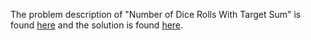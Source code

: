 The problem description of "Number of Dice Rolls With Target Sum" is found [here](https://leetcode.com/problems/number-of-dice-rolls-with-target-sum/) and the solution is found [here](https://github.com/aurimas13/Solutions-To-Problems/blob/main/LeetCode/Python%20Solutions/Number%20of%20Dice%20Rolls%20With%20Target%20Sum/number.py).


